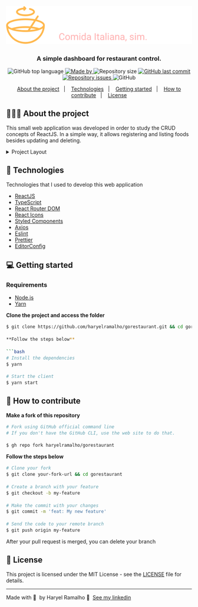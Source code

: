 <h1 align="center">
  <img src=".github/logo.svg" alt="Logo">
</h1>

<h3 align="center">
  A simple dashboard for restaurant control.
</h3>

<p align="center">
  <img alt="GitHub top language" src="https://img.shields.io/github/languages/top/haryelramalho/gorestaurant?color=C72828">

  <a href="https://www.linkedin.com/in/haryelramalho/">
    <img alt="Made by" src="https://img.shields.io/badge/made%20by-haryel%20gillet-C72828">
  </a>

  <img alt="Repository size" src="https://img.shields.io/github/repo-size/haryelramalho/gorestaurant?color=C72828">

  <a href="https://github.com/haryelramalho/gorestaurant/commits/master">
    <img alt="GitHub last commit" src="https://img.shields.io/github/last-commit/haryelramalho/gorestaurant?color=C72828">
  </a>

  <a href="https://github.com/haryelramalho/gorestaurant/issues">
    <img alt="Repository issues" src="https://img.shields.io/github/issues/haryelramalho/gorestaurant?color=C72828">
  </a>

  <img alt="GitHub" src="https://img.shields.io/github/license/haryelramalho/gorestaurant?color=C72828">
</p>

<p align="center">
  <a href="#-about-the-project">About the project</a>&nbsp;&nbsp;&nbsp;|&nbsp;&nbsp;&nbsp;
  <a href="#-technologies">Technologies</a>&nbsp;&nbsp;&nbsp;|&nbsp;&nbsp;&nbsp;
  <a href="#-getting-started">Getting started</a>&nbsp;&nbsp;&nbsp;|&nbsp;&nbsp;&nbsp;
  <a href="#-how-to-contribute">How to contribute</a>&nbsp;&nbsp;&nbsp;|&nbsp;&nbsp;&nbsp;
  <a href="#-license">License</a>
</p>

## 👨🏻‍💻 About the project

This small web application was developed in order to study the CRUD concepts of ReactJS. In a simple way, it allows registering and listing foods besides updating and deleting.

<!-- I made the deploy on GitHub Pages, [access](https://haryelramalho.github.io/gorestaurant/) 📲 -->

<details><summary>Project Layout</summary>
  <img alt="Dashboard" src="https://res.cloudinary.com/haryelramalho/image/upload/v1604358988/gorestaurant-dash_nvjyxa.png">
  <img alt="Dashboard-Invalid" src="https://res.cloudinary.com/haryelramalho/image/upload/v1604358988/go-restaurant-indisp_pngarw.png">
  <img alt="Dashboard-Add" src="https://res.cloudinary.com/haryelramalho/image/upload/v1604358988/gorestaurant-modal-new_migfep.png">
  <img alt="Dashboard-Edit" src="https://res.cloudinary.com/haryelramalho/image/upload/v1604358988/gorestaurant-edit_jre2dh.png">
</details>

## 🚀 Technologies

Technologies that I used to develop this web application

- [ReactJS](https://reactjs.org/)
- [TypeScript](https://www.typescriptlang.org/)
- [React Router DOM](https://reacttraining.com/react-router/)
- [React Icons](https://react-icons.netlify.com/#/)
- [Styled Components](https://styled-components.com/)
- [Axios](https://github.com/axios/axios)
- [Eslint](https://eslint.org/)
- [Prettier](https://prettier.io/)
- [EditorConfig](https://editorconfig.org/)

## 💻 Getting started

### Requirements

- [Node.js](https://nodejs.org/en/)
- [Yarn](https://yarnpkg.com/)

**Clone the project and access the folder**

```bash
$ git clone https://github.com/haryelramalho/gorestaurant.git && cd gorestaurant

**Follow the steps below**

```bash
# Install the dependencies
$ yarn

# Start the client
$ yarn start
```

## 🤔 How to contribute

**Make a fork of this repository**

```bash
# Fork using GitHub official command line
# If you don't have the GitHub CLI, use the web site to do that.

$ gh repo fork haryelramalho/gorestaurant
```

**Follow the steps below**

```bash
# Clone your fork
$ git clone your-fork-url && cd gorestaurant

# Create a branch with your feature
$ git checkout -b my-feature

# Make the commit with your changes
$ git commit -m 'feat: My new feature'

# Send the code to your remote branch
$ git push origin my-feature
```

After your pull request is merged, you can delete your branch

## 📝 License

This project is licensed under the MIT License - see the [LICENSE](LICENSE) file for details.

---

Made with 💜&nbsp; by Haryel Ramalho 👋 &nbsp;[See my linkedin](https://www.linkedin.com/in/haryelramalho/)
